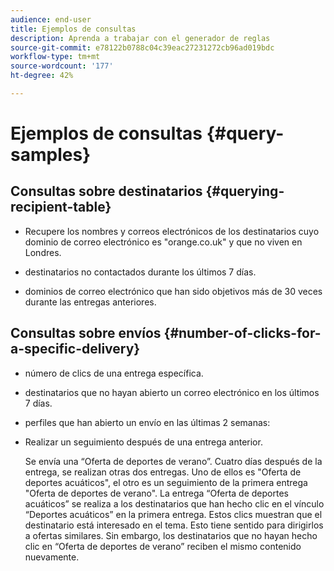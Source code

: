 ```yaml
---
audience: end-user
title: Ejemplos de consultas
description: Aprenda a trabajar con el generador de reglas
source-git-commit: e78122b0788c04c39eac27231272cb96ad019bdc
workflow-type: tm+mt
source-wordcount: '177'
ht-degree: 42%

---
```


# Ejemplos de consultas {#query-samples}

## Consultas sobre destinatarios {#querying-recipient-table}

* Recupere los nombres y correos electrónicos de los destinatarios cuyo dominio de correo electrónico es &quot;orange.co.uk&quot; y que no viven en Londres.

* destinatarios no contactados durante los últimos 7 días.

* dominios de correo electrónico que han sido objetivos más de 30 veces durante las entregas anteriores.

## Consultas sobre envíos {#number-of-clicks-for-a-specific-delivery}

* número de clics de una entrega específica.

* destinatarios que no hayan abierto un correo electrónico en los últimos 7 días.

* perfiles que han abierto un envío en las últimas 2 semanas:

* Realizar un seguimiento después de una entrega anterior.

  Se envía una “Oferta de deportes de verano”. Cuatro días después de la entrega, se realizan otras dos entregas. Uno de ellos es &quot;Oferta de deportes acuáticos&quot;, el otro es un seguimiento de la primera entrega &quot;Oferta de deportes de verano&quot;. La entrega “Oferta de deportes acuáticos” se realiza a los destinatarios que han hecho clic en el vínculo “Deportes acuáticos” en la primera entrega. Estos clics muestran que el destinatario está interesado en el tema. Esto tiene sentido para dirigirlos a ofertas similares. Sin embargo, los destinatarios que no hayan hecho clic en “Oferta de deportes de verano” reciben el mismo contenido nuevamente.
